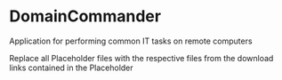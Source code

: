 DomainCommander
===============

Application for performing common IT tasks on remote computers

Replace all Placeholder files with the respective files from the download links contained in the Placeholder
